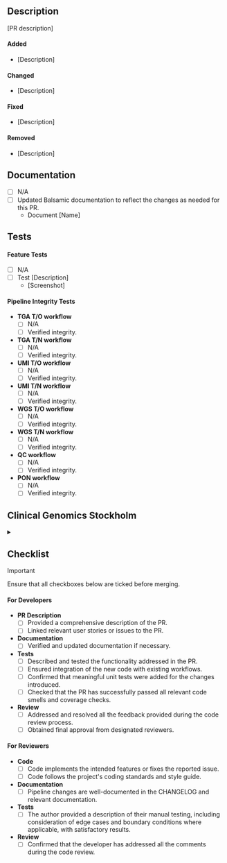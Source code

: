 ## Description

<!-- Provide a brief overview of your PR and link any relevant user stories or issues. -->

[PR description]

#### Added
- [Description]

#### Changed
- [Description]

#### Fixed
- [Description]

#### Removed
- [Description]

## Documentation

<!-- Link all added or updated documents. -->

- [ ] N/A
- [ ] Updated Balsamic documentation to reflect the changes as needed for this PR.
  - Document [Name]

## Tests

<!-- Describe in detail how you tested your changes to help reviewers validate the code. -->
<!-- Include screenshots or visual representations of your changes. -->

#### Feature Tests

<!-- Include tests relevant to the changes in this PR. -->

- [ ] N/A
- [ ] Test [Description]
  - [Screenshot]

#### Pipeline Integrity Tests

<!-- Include tests to verify the integrity of the different Balsamic workflows. -->

- **TGA T/O workflow**
  - [ ] N/A
  - [ ] Verified integrity.
- **TGA T/N workflow**
  - [ ] N/A
  - [ ] Verified integrity.
- **UMI T/O workflow**
  - [ ] N/A
  - [ ] Verified integrity.
- **UMI T/N workflow**
  - [ ] N/A
  - [ ] Verified integrity.
- **WGS T/O workflow**
  - [ ] N/A
  - [ ] Verified integrity.
- **WGS T/N workflow**
  - [ ] N/A
  - [ ] Verified integrity.
- **QC workflow**
  - [ ] N/A
  - [ ] Verified integrity.
- **PON workflow**
  - [ ] N/A
  - [ ] Verified integrity.

## Clinical Genomics Stockholm

<details>
<summary></summary>

<!-- Do not reveal clinical data, and if applicable, place it within the internal Google Drive directory. -->

### Documentation

<!-- Link related issues or PRs for necessary changes. -->

- [ ] N/A
- [ ] Updated _Atlas_ documentation for this PR.
  - [Link]
- [ ] Ensured web portal for Clinical Genomics reflects changes.
  - [Link]

### User Changes

- [ ] N/A
- [ ] Affected users have been included in the development process and given a chance to provide feedback.

### Infrastructure Changes

<!-- Link related issues or PRs for necessary changes. -->

- [ ] N/A
- [ ] Updated stored files for this PR in _Hermes_.
  - [Link] 
- [ ] Aligned _CG_ interface and CLI with changes.
  - [Link] 
- [ ] Verified _Scout_ interface reflects updates from this PR.
  - [Link] 
- [ ] Updated _Servers_ in accordance with this PR.
  - [Link]

### Integration Tests

<!-- Include tests relevant to how changes affect infrastructure tools. -->
<!-- Add screenshots or visual representations of your changes. -->

- [ ] N/A
- [ ] Test [Description]
  - [Screenshot]

</details>

## Checklist

> [!IMPORTANT]  
> Ensure that all checkboxes below are ticked before merging.

#### For Developers

- **PR Description**
  - [ ] Provided a comprehensive description of the PR.
  - [ ] Linked relevant user stories or issues to the PR.
- **Documentation**
  - [ ] Verified and updated documentation if necessary.
- **Tests**
  - [ ] Described and tested the functionality addressed in the PR.
  - [ ] Ensured integration of the new code with existing workflows.
  - [ ] Confirmed that meaningful unit tests were added for the changes introduced.
  - [ ] Checked that the PR has successfully passed all relevant code smells and coverage checks.
- **Review**
  - [ ] Addressed and resolved all the feedback provided during the code review process.
  - [ ] Obtained final approval from designated reviewers.
 
#### For Reviewers

- **Code**
  - [ ] Code implements the intended features or fixes the reported issue.
  - [ ] Code follows the project's coding standards and style guide.
- **Documentation**
  - [ ] Pipeline changes are well-documented in the CHANGELOG and relevant documentation.
- **Tests**
  - [ ] The author provided a description of their manual testing, including consideration of edge cases and boundary conditions where applicable, with satisfactory results.
- **Review**
  - [ ] Confirmed that the developer has addressed all the comments during the code review.

<!-- Add any other relevant information or specific checks necessary for your PR. -->
